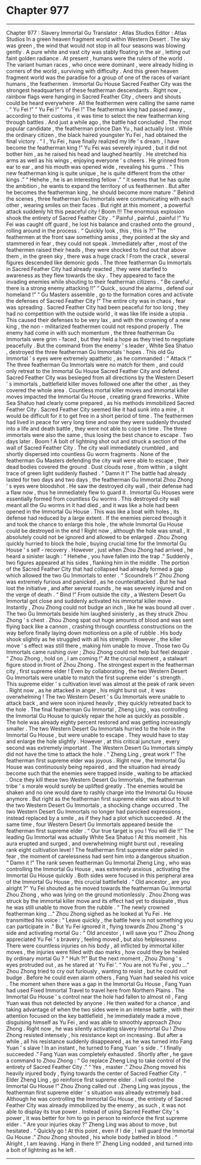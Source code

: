 
# Chapter 977


---

Chapter 977 : Slavery Immortal Gu
Translator :
Atlas Studios
Editor :
Atlas Studios
In a green heaven fragment world within Western Desert .
The sky was green , the wind that would not stop in all four seasons was blowing gently .
A pure white and vast city was stably floating in the air , letting out faint golden radiance .
At present , humans were the rulers of the world . The variant human races , who once were dominant , were already hiding in corners of the world , surviving with difficulty .
And this green heaven fragment world was the paradise for a group of one of the races of variant humans , the feathermen .
Immortal Gu House Sacred Feather City was the strongest headquarters of these featherman descendants .
Right now , rainbow flags were hanging in Sacred Feather City , cheers and shouts could be heard everywhere .
All the feathermen were calling the same name .
“ Yu Fei !”
“ Yu Fei !”
“ Yu Fei !”
The featherman king had passed away , according to their customs , it was time to select the new featherman king through battles .
And just a while ago , the battle had concluded .
The most popular candidate , the featherman prince Dan Yu , had actually lost . While the ordinary citizen , the black haired youngster Yu Fei , had obtained the final victory .
“ I , Yu Fei , have finally realized my life ’ s dream , I have become the featherman king !” Yu Fei was severely injured , but it did not bother him , as he raised his head and laughed heartily .
He stretched his arms as well as his wings , enjoying everyone ’ s cheers .
He grinned from ear to ear , and his mouth was opened wide , revealing his gums .
“ This new featherman king is quite unique , he is quite different from the other kings .”
“ Hehehe , he is an interesting fellow .”
“ It seems that he has quite the ambition , he wants to expand the territory of us feathermen . But after he becomes the featherman king , he should become more mature .”
Behind the scenes , three featherman Gu Immortals were communicating with each other , wearing smiles on their faces .
But right at this moment , a powerful attack suddenly hit this peaceful city !
Boom !!!
The enormous explosion shook the entirety of Sacred Feather City .
“ Painful , painful , painful !” Yu Fei was caught off guard , he lost his balance and crashed onto the ground , rolling around in the process .
“ Quickly look , this , this is ?!” The feathermen at the front saw something amiss , they pointed at the sky and stammered in fear , they could not speak .
Immediately after , most of the feathermen raised their heads , they were shocked to find out that above them , in the green sky , there was a huge crack !
From the crack , several figures descended like demonic gods .
The three featherman Gu Immortals in Sacred Feather City had already reacted , they were startled to awareness as they flew towards the sky .
They appeared to face the invading enemies while shouting to their featherman citizens .
“ Be careful , there is a strong enemy attacking !!”
“ Quick , sound the alarms , defend our homeland !”
“ Gu Masters assemble , go to the formation cores and activate the defenses of Sacred Feather City !”
The entire city was in chaos , fear was spreading .
Sacred Feather City had been peaceful for too long , they had no competition with the outside world , it was like life inside a utopia . This caused their defenses to be very lax , and with the crowning of a new king , the non - militarized feathermen could not respond properly .
The enemy had come in with such momentum , the three featherman Gu Immortals were grim - faced , but they held a hope as they tried to negotiate peacefully .
But the command from the enemy ’ s leader , White Sea Shatuo , destroyed the three featherman Gu Immortals ’ hopes .
This old Gu Immortal ’ s eyes were extremely apathetic , as he commanded : “ Attack !”
The three featherman Gu Immortals were no match for them , and could only retreat to the Immortal Gu House Sacred Feather City and defend .
Sacred Feather City was besieged from all directions by the Western Desert ’ s immortals , battlefield killer moves followed one after the other , as they covered the whole area . Countless mortal killer moves and immortal killer moves impacted the Immortal Gu House , creating grand fireworks .
White Sea Shatuo had clearly come prepared , as his methods immobilized Sacred Feather City .
Sacred Feather City seemed like it had sunk into a mire , it would be difficult for it to get free in a short period of time .
The feathermen had lived in peace for very long time and now they were suddenly thrusted into a life and death battle , they were not able to cope in time . The three immortals were also the same , thus losing the best chance to escape .
Two days later .
Boom !
A bolt of lightning shot out and struck a section of the wall of Sacred Feather City .
The city wall immediately crumbled , and shortly dispersed into countless Gu worm fragments .
None of the featherman Gu Masters defending the city wall were able to escape , their dead bodies covered the ground .
Dust clouds rose , from within , a slight trace of green light suddenly flashed .
“ Damn it !” The battle had already lasted for two days and two days , the featherman Gu Immortal Zhou Zhong ’ s eyes were bloodshot .
He saw the destroyed city wall , their defense had a flaw now , thus he immediately flew to guard it .
Immortal Gu Houses were essentially formed from countless Gu worms . This destroyed city wall meant all the Gu worms in it had died , and it was like a hole had been opened in the Immortal Gu House .
This was like a boat with holes , its defense had reduced by a large extent . If the enemies pierced through it and took the chance to enlarge this hole , the whole Immortal Gu House could be destroyed in the end !
Right now , although the hole was small , it absolutely could not be ignored and allowed to be enlarged . Zhou Zhong quickly hurried to block the hole , buying crucial time for the Immortal Gu House ’ s self - recovery .
However , just when Zhou Zhong had arrived , he heard a sinister laugh : “ Hehehe , you have fallen into the trap .”
Suddenly , two figures appeared at his sides , flanking him in the middle .
The portion of the Sacred Feather City that had collapsed had already formed a gap which allowed the two Gu Immortals to enter .
“ Scoundrels !” Zhou Zhong was extremely furious and panicked , as he counterattacked . But he had lost the initiative , and after several rounds , he was severely injured and on the verge of death .
“ Bind !” From outside the city , a Western Desert Gu Immortal got close and suddenly activated his immortal killer move .
Instantly , Zhou Zhong could not budge an inch , like he was bound all over .
The two Gu Immortals beside him laughed sinisterly , as they struck Zhou Zhong ’ s chest .
Zhou Zhong spat out huge amounts of blood and was sent flying back like a cannon , crashing through countless constructions on the way before finally laying down motionless on a pile of rubble .
His body shook slightly as he struggled with all his strength .
However , the killer move ’ s effect was still there , making him unable to move .
Those two Gu Immortals came rushing over ; Zhou Zhong could not help but feel despair .
“ Zhou Zhong , hold on , I am coming !” At the crucial moment , a stalwart figure stood in front of Zhou Zhong .
The strongest expert in the featherman city , first supreme elder !
Even by collaborating , the two Western Desert Gu Immortals were unable to match the first supreme elder ’ s strength .
This supreme elder ’ s cultivation level was almost at the peak of rank seven . Right now , as he attacked in anger , his might burst out , it was overwhelming !
The two Western Desert ’ s Gu Immortals were unable to attack back , and were soon injured heavily , they quickly retreated back to the hole .
The final featherman Gu Immortal , Zheng Ling , was controlling the Immortal Gu House to quickly repair the hole as quickly as possible .
The hole was already eighty percent restored and was getting increasingly smaller .
The two Western Desert Gu Immortals hurried to the hole in the Immortal Gu House , but were unable to escape . They would have to stay and enlarge the hole slightly .
However , at this critical juncture , every second was extremely important . The Western Desert Gu Immortals simply did not have the time to attack the hole .
“ Zheng Ling , great work !” The featherman first supreme elder was joyous .
Right now , the Immortal Gu House was continuously being repaired , and the situation had already become such that the enemies were trapped inside , waiting to be attacked .
Once they kill these two Western Desert Gu Immortals , the featherman tribe ’ s morale would surely be uplifted greatly . The enemies would be shaken and no one would dare to rashly charge into the Immortal Gu House anymore .
But right as the featherman first supreme elder was about to kill the two Western Desert Gu Immortals , a shocking change occurred .
The two Western Desert Gu Immortals no longer had panicked expressions , instead replaced by a smile , as if they had a plot which succeeded .
At the same time , four Western Desert Gu Immortals appeared beside the featherman first supreme elder .
“ Our true target is you ! You will die !!” The leading Gu Immortal was actually White Sea Shatuo !
At this moment , his aura erupted and surged , and overwhelming might burst out , revealing rank eight cultivation level !
The featherman first supreme elder paled in fear , the moment of carelessness had sent him into a dangerous situation .
“ Damn it !” The rank seven featherman Gu Immortal Zheng Ling , who was controlling the Immortal Gu House , was extremely anxious , activating the Immortal Gu House quickly .
Both sides were focused in this peripheral area of the Immortal Gu House , this crucial battlefield .
“ Old ancestor , are you alright ?” Yu Fei shouted as he moved towards the featherman Gu Immortal Zhou Zhong , who was lying on the ground motionlessly .
Zhou Zhong was struck by the immortal killer move and its effect had yet to dissipate , thus he was still unable to move from the rubble .
“ The newly crowned featherman king …” Zhou Zhong sighed as he looked at Yu Fei .
He transmitted his voice : “ Leave quickly , the battle here is not something you can participate in .”
But Yu Fei ignored it , flying towards Zhou Zhong ’ s side and activating mortal Gu : “ Old ancestor , I will save you !”
Zhou Zhong appreciated Yu Fei ’ s bravery , feeling moved , but also helplessness .
There were countless injuries on his body , all inflicted by immortal killer moves , the injuries were filled with dao marks , how could they be healed by ordinary mortal Gu ?
“ Huh ?!” But the next moment , Zhou Zhong ’ s eyes protruded out , as he stared at ‘ Yu Fei ’.
“ You are not Yu Fei , you …” Zhou Zhong tried to cry out furiously , wanting to resist , but he could not budge .
Before he could even alarm others , Fang Yuan had sealed his voice .
The moment when there was a gap in the Immortal Gu House , Fang Yuan had used Fixed Immortal Travel to travel here from Northern Plains .
The Immortal Gu House ’ s control near the hole had fallen to almost nil , Fang Yuan was thus not detected by anyone .
He then waited for a chance , and taking advantage of when the two sides were in an intense battle , with their attention focused on the key battlefield , he immediately made a move , disguising himself as Yu Fei , and was able to smoothly approach Zhou Zhong .
Right now , he was silently activating slavery Immortal Gu !
Zhou Zhong resisted intensely , his resistance kept on increasing . But after a while , all his resistance suddenly disappeared , as he was turned into Fang Yuan ’ s slave !
In an instant , he turned to Fang Yuan ’ s side .
“ I finally succeeded .” Fang Yuan was completely exhausted .
Shortly after , he gave a command to Zhou Zhong : “ Go replace Zheng Ling to take control of the entirety of Sacred Feather City .”
“ Yes , master .” Zhou Zhong moved his heavily injured body , flying towards the center of Sacred Feather City .
“ Elder Zheng Ling , go reinforce first supreme elder . I will control the Immortal Gu House !” Zhou Zhong called out .
Zheng Ling was joyous , the featherman first supreme elder ’ s situation was already extremely bad . Although he was controlling the Immortal Gu House , the entirety of Sacred Feather City was already immobilized by the enemy , as such , it was not able to display its true power .
Instead of using Sacred Feather City ’ s power , it was better for him to go in person to reinforce the first supreme elder .
“ Are your injuries okay ?” Zheng Ling was about to move , but hesitated .
“ Quickly go ! At this point , even if I die , I will guard the Immortal Gu House .” Zhou Zhong shouted , his whole body bathed in blood .
“ Alright , I am leaving . Hang in there !!” Zheng Ling nodded , and turned into a bolt of lightning as he left .

---

